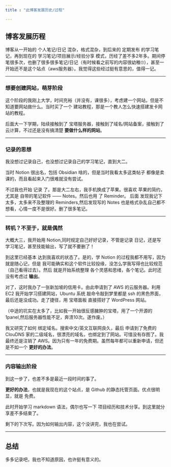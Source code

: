 ```yaml
---
title : "此博客发展历史/过程"

---
```


## 博客发展历程

博客从一开始的 个人笔记/日记 混杂，格式混杂，到后来的 定期发布 的学习笔记，再到现在的 学习笔记/项目展示/经验分享 模式，历经了差不多2年多。期间停笔很多次，也删了很多很多笔记/日记（有时候看之前写的内容很幼稚🙄），甚至一开始还不是这个站点（aws服务器）。我觉得这些经过挺有意思的，值得一记。

---

### 想要创建网站，萌芽阶段

这个阶段的我刚上大学，时间充裕（并没有，课很多），考虑建一个网站，但是不知道要网站做什么。当时买了一个 建站教程，那是一个教人怎么快速搭建发卡网站的教程。

后面大一下学期，陆续接触到了 宝塔服务器，接触到了域名/网站备案，接触到了 云计算，不过还是没有搞清楚 **要做什么样的网站**。

---

### 记录的思想

我没想过记录自己，也没想过记录自己的学习笔记，直到大二。

当时 Notion 很出名，包括 Obsidian 啥的，但是当时我看太多这类帖子 都像是卖课的，而且看起来入门很难就没有尝试。

不过我也开始 记录 了。那是大二左右，我手机换成了苹果。很喜欢 苹果的简约，尤其是 自带的笔记软件 —— Notes。然后也用 了 Reminder。 后面 发现我记下太多，太多来不及整理的 Reminders,然后发现写的 Notes 也是格式杂乱自己都不想看，心情一度不是很好。删了很多笔记。

---

### 转机？不至于，就是偶然

大概大三，我开始用 Notion,同时规定自己好好记录，不管是记录 日记，还是写 学习笔记，甚至技能输出，写了就不要删了！

到这里已经基本 达到我喜欢的状态了。是的，学 Notion 的过程我都不用写，因为就是随心记，但是 我可能确实和这个软件比较投缘，没怎么学我写得也比较规范（自己看得过去）。然后 就是开始系统整理 各个灵感和思绪，各个笔记。此时还没有考虑过 **输出**。

对了，这时我办了一张新加坡的信用卡。由此申请到了 AWS 的云服务器。利用 EC2 我开始学习搭建网站，Ubuntu 系统 敲命令敲到梦里都是 ssh 的黑色界面，最后还是没成功。走了捷径，用 宝塔面板 直接搭好了 WordPress 网站。

（中途的坑实在太多了，比如我一开始很反感臃肿的宝塔，用了一个开源的 1panel,然后服务器性能不足，奔溃10次。遂作废。）

我又研究了如何 绑定域名。搜索中文/英文互联网良久，最后 申请到了免费的 ClouDNS 家的二级域名，很漂亮的域名，也绑定到了网站。可惜没有存图了。我最终还是注销了 AWS。因为只有一年的免费期。虽然每年都可以重新申请，但还是不如一个 **更好的办法**。

---

### 内容输出阶段

到这一步了，也差不多是最近一段时间的事了。

**更好的办法**，也就是我现在的这个站点，是 Github 的静态托管页面。优点很明显，就是 免费。

此时开始学习 markdown 语法，偶尔也写一下 项目经历和技术分享。到这里就分享差不多结束了。

剩下的下次写。因为如何输出内容，这个没讲完，我也在尝试。

---

## 总结

多多记录吧，我也不知道原因，也许挺有意义的。







